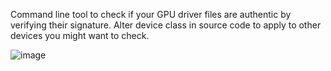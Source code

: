 Command line tool to check if your GPU driver files are authentic by verifying their signature. Alter device class in source code to apply to other devices you might want to check.

![image](https://user-images.githubusercontent.com/71286356/202438610-4de1fdb9-2ea8-4e79-bec2-69e809ec7755.png)
